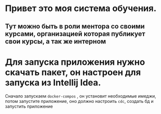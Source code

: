 # Привет это моя система обучения.
## Тут можно быть в роли ментора со своими курсами, организацией которая публикует свои курсы, а так же интерном

# Для запуска приложения нужно скачать пакет, он настроен для запуска из Intellij Idea.
Сначало запускаем `docker-compos` , он установит необходимые имеджи, потом запустите приложение, оно должно настроить
`cdc`, создать бд и запустить приложение

# 